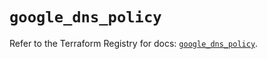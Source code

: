 # `google_dns_policy`

Refer to the Terraform Registry for docs: [`google_dns_policy`](https://registry.terraform.io/providers/hashicorp/google-beta/6.23.0/docs/resources/google_dns_policy).
